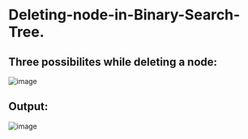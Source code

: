 # Deleting-node-in-Binary-Search-Tree.
## Three possibilites while deleting a node: 
![image](https://user-images.githubusercontent.com/69696459/132959396-16eb8893-8ef6-4634-9814-0205198e6aed.png)
## Output:
![image](https://user-images.githubusercontent.com/69696459/132959421-915d7ab9-ad95-4b99-acf5-f98bbf8e23c4.png)
